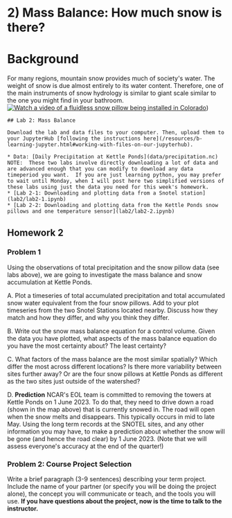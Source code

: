 # 2) Mass Balance:  How much snow is there?

# Background

For many regions, mountain snow provides much of society's water.  The weight of snow is due almost entirely to its water content.  Therefore, one of the main instruments of snow hydrology is similar to giant scale similar to the one you might find in your bathroom.  
[![Watch a video of a fluidless snow pillow being installed in Colorado](https://img.youtube.com/vi/aK1_gYcgT9w/0.jpg)](https://www.youtube.com/watch?v=aK1_gYcgT9w))


```note
## Lab 2: Mass Balance

Download the lab and data files to your computer. Then, upload them to your JupyterHub [following the instructions here](/resources/b-learning-jupyter.html#working-with-files-on-our-jupyterhub).

* Data: [Daily Precipitation at Kettle Ponds](data/precipitation.nc) 
NOTE:  These two labs involve directly downloading a lot of data and are advanced enough that you can modify to download any data timeperiod you want.  If you are just learning python, you may prefer to wait until Monday, when I will post here two simplified versions of these labs using just the data you need for this week's homework.
* [Lab 2-1: Downloading and plotting data from a Snotel station](lab2/lab2-1.ipynb)
* [Lab 2-2: Downloading and plotting data from the Kettle Ponds snow pillows and one temperature sensor](lab2/lab2-2.ipynb)

```



## Homework 2

### Problem 1

Using the observations of total precipitation and the snow pillow data (see labs above), we are going to investigate the mass balance and snow accumulation at Kettle Ponds.

A. Plot a timeseries of total accumulated precipitation and total accumulated snow water equivalent from the four snow pillows.  Add to your plot timeseries from the two Snotel Stations located nearby.  Discuss how they match and how they differ, and why you think they differ.

B. Write out the snow mass balance equation for a control volume.  Given the data you have plotted, what aspects of the mass balance equation do you have the most certainty about?  The least certainty?

C. What factors of the mass balance are the most similar spatially?  Which differ the most across different locations?  Is there more variability between sites further away?  Or are the four snow pillows at Kettle Ponds as different as the two sites just outside of the watershed?

D. **Prediction** NCAR's EOL team is committed to removing the towers at Kettle Ponds on 1 June 2023.  To do that, they need to drive down a road (shown in the map above) that is currently snowed in.  The road will open when the snow melts and disappears. This typically occurs in mid to late May.  Using the long term records at the SNOTEL sites, and any other information you may have, to make a prediction about whether the snow will be gone (and hence the road clear) by 1 June 2023. (Note that we will assess everyone's accuracy at the end of the quarter!)


### Problem 2: Course Project Selection

Write a brief paragraph (3-9 sentences) describing your term project. Include the name of your partner (or specify you will be doing the project alone), the concept you will communicate or teach, and the tools you will use. **If you have questions about the project, now is the time to talk to the instructor.**
